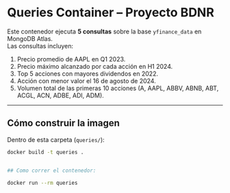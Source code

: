 # Queries Container – Proyecto BDNR

Este contenedor ejecuta **5 consultas** sobre la base `yfinance_data` en MongoDB Atlas.  
Las consultas incluyen:

1. Precio promedio de AAPL en Q1 2023.  
2. Precio máximo alcanzado por cada acción en H1 2024.  
3. Top 5 acciones con mayores dividendos en 2022.  
4. Acción con menor valor el 16 de agosto de 2024.  
5. Volumen total de las primeras 10 acciones (A, AAPL, ABBV, ABNB, ABT, ACGL, ACN, ADBE, ADI, ADM).  

---

## Cómo construir la imagen

Dentro de esta carpeta (`queries/`):

```bash
docker build -t queries .


## Como correr el contenedor:

docker run --rm queries


